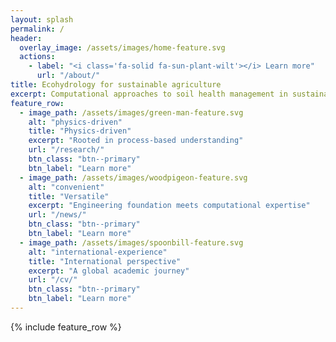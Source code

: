 ```yaml
---
layout: splash
permalink: /
header:
  overlay_image: /assets/images/home-feature.svg
  actions:
    - label: "<i class='fa-solid fa-sun-plant-wilt'></i> Learn more"
      url: "/about/"
title: Ecohydrology for sustainable agriculture
excerpt: Computational approaches to soil health management in sustainable farming systems
feature_row:
  - image_path: /assets/images/green-man-feature.svg
    alt: "physics-driven"
    title: "Physics-driven"
    excerpt: "Rooted in process-based understanding"
    url: "/research/"
    btn_class: "btn--primary"
    btn_label: "Learn more"
  - image_path: /assets/images/woodpigeon-feature.svg
    alt: "convenient"
    title: "Versatile"
    excerpt: "Engineering foundation meets computational expertise"
    url: "/news/"
    btn_class: "btn--primary"
    btn_label: "Learn more"
  - image_path: /assets/images/spoonbill-feature.svg
    alt: "international-experience"
    title: "International perspective"
    excerpt: "A global academic journey"
    url: "/cv/"
    btn_class: "btn--primary"
    btn_label: "Learn more"
---
```


{% include feature_row %}

